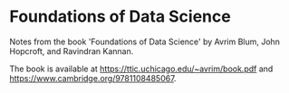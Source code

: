 # Foundations of Data Science

Notes from the book 'Foundations of Data Science' by
Avrim Blum, John Hopcroft, and Ravindran Kannan.

The book is available at <https://ttic.uchicago.edu/~avrim/book.pdf>
and <https://www.cambridge.org/9781108485067>.
